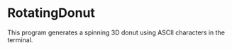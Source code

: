 # RotatingDonut
This program generates a spinning 3D donut using ASCII characters in the terminal. 
